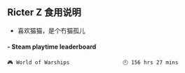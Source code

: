 ## Ricter Z 食用说明
- 喜欢猫猫，是个冇猫孤儿

<!-- steam-box start -->
#### - Steam playtime leaderboard
```text
🎮 World of Warships                 🕘 156 hrs 27 mins
```
<!-- Powered by https://github.com/YouEclipse/steam-box . -->
<!-- steam-box end -->
